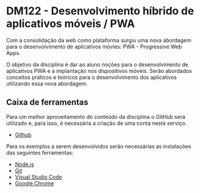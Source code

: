 # DM122 - Desenvolvimento híbrido de aplicativos móveis / PWA

Com a consolidação da web como plataforma surgiu uma nova abordagem para o desenvolvimento de aplicativos móvies: PWA - Progressive Web Apps.

O objetivo da disciplina é dar ao aluno noções para o desenvolvimento de aplicativos PWA e a implantação nos dispositivos móveis. Serão abordados conceitos práticos e teóricos para o desenvolvimento dos aplicativos utilizando essa nova abordagem.

## Caixa de ferramentas

Para um melhor aproveitamento do conteúdo da disciplina o GitHub será utilizado e, para isso, é necessária a criação de uma conta neste serviço.

- [Github](https://github.com/)

Para os exemplos a serem desenvolvidos serão necessárias as instalações das seguintes ferramentas:

- [Node.js](https://nodejs.org/en/)
- [Git](http://git-scm.com/)
- [Visual Studio Code](https://code.visualstudio.com/)
- [Google Chrome](https://www.google.com/chrome/browser/desktop/index.html)
